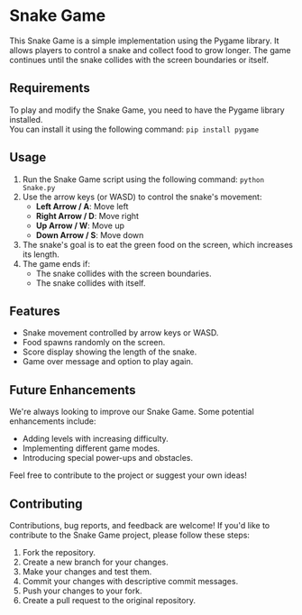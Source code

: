 # Snake Game 
This Snake Game is a simple implementation using the Pygame library. It allows players to control a snake and collect food to grow longer. The game continues until the snake collides with the screen boundaries or itself.

## Requirements
To play and modify the Snake Game, you need to have the Pygame library installed. <br>
You can install it using the following command: `pip install pygame`

## Usage
1. Run the Snake Game script using the following command: `python Snake.py`
2. Use the arrow keys (or WASD) to control the snake's movement:
   - <b>Left Arrow / A</b>: Move left
   - <b>Right Arrow / D</b>: Move right
   - <b>Up Arrow / W</b>: Move up
   - <b>Down Arrow / S</b>: Move down
3. The snake's goal is to eat the green food on the screen, which increases its length.
4. The game ends if:
   - The snake collides with the screen boundaries.
   - The snake collides with itself.


## Features
- Snake movement controlled by arrow keys or WASD.
- Food spawns randomly on the screen.
- Score display showing the length of the snake.
- Game over message and option to play again.

## Future Enhancements
We're always looking to improve our Snake Game. Some potential enhancements include:

- Adding levels with increasing difficulty.
- Implementing different game modes.
- Introducing special power-ups and obstacles.

Feel free to contribute to the project or suggest your own ideas!

## Contributing
Contributions, bug reports, and feedback are welcome! If you'd like to contribute to the Snake Game project, please follow these steps:
1. Fork the repository.
2. Create a new branch for your changes.
3. Make your changes and test them.
4. Commit your changes with descriptive commit messages.
5. Push your changes to your fork.
6. Create a pull request to the original repository.

